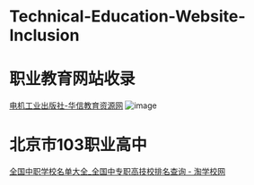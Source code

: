 # Technical-Education-Website-Inclusion
# 职业教育网站收录 
[电机工业出版社-华信教育资源网](https://www.hxedu.com.cn/)
![image](https://user-images.githubusercontent.com/29478722/190118470-72fab01e-18fb-4823-9307-4fd333c87119.png)

# 北京市103职业高中

[全国中职学校名单大全_全国中专职高技校排名查询 - 淘学校网](https://www.taoxuexiao.com.cn/school/)
